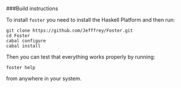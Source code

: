 ###Build instructions

To install `foster` you need to install the Haskell Platform and then run:

```
git clone https://github.com/Jefffrey/Foster.git
cd Foster
cabal configure
cabal install
```

Then you can test that everything works properly by running:

```
foster help
```

from anywhere in your system.
